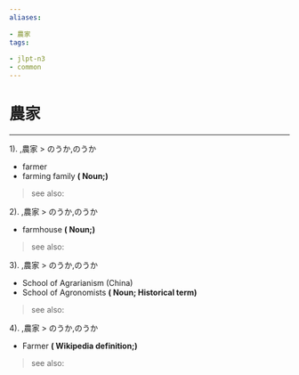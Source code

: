 ```yaml
---
aliases:
    
- 農家
tags:
    
- jlpt-n3
- common
---
```


# 農家
---
1).
,農家 > のうか,のうか

- farmer
- farming family
**( Noun;)**
> see also: 
            
2).
,農家 > のうか,のうか

- farmhouse
**( Noun;)**
> see also: 
            
3).
,農家 > のうか,のうか

- School of Agrarianism (China)
- School of Agronomists
**( Noun; Historical term)**
> see also: 
            
4).
,農家 > のうか,のうか

- Farmer
**( Wikipedia definition;)**
> see also: 
            